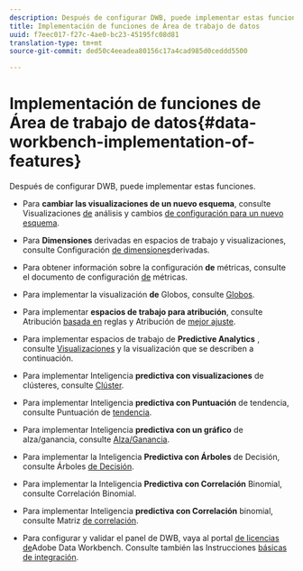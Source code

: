 ```yaml
---
description: Después de configurar DWB, puede implementar estas funciones.
title: Implementación de funciones de Área de trabajo de datos
uuid: f7eec017-f27c-4ae0-bc23-45195fc08d81
translation-type: tm+mt
source-git-commit: ded50c4eeadea80156c17a4cad985d0ceddd5500

---
```



# Implementación de funciones de Área de trabajo de datos{#data-workbench-implementation-of-features}

Después de configurar DWB, puede implementar estas funciones.

* Para **cambiar las visualizaciones de un nuevo esquema**, consulte Visualizaciones [de](https://docs.adobe.com/content/help/en/data-workbench/using/client/analysis-visualizations/c-analysis-vis.html) análisis y cambios [de configuración para un nuevo esquema](../../../home/dwb-implement-overview/dwb-implement-deliver/dwb-implement-config-new-schema.md#concept-9aced98e988b48ebbf9e6607c182d0de).

* Para **Dimensiones** derivadas en espacios de trabajo y visualizaciones, consulte Configuración [de dimensiones](../../../home/dwb-implement-overview/dwb-implement-deliver/dwb-implement-derived-dims.md#concept-19a5c554ac3e4bc9b86b9aaca5f8cad6)derivadas.

* Para obtener información sobre la configuración **de** métricas, consulte el documento de configuración [de](../../../home/dwb-implement-overview/dwb-implement-configure/dwb-implement-metric-setup.md#concept-f568a931db5b4b62b7b1e7827c7f7bf6) métricas.

* Para implementar la visualización **de** Globos, consulte [Globos](https://docs.adobe.com/content/help/en/data-workbench/using/client/analysis-visualizations/globes/c-globes.html).

* Para implementar **espacios de trabajo para atribución**, consulte Atribución [basada en](https://docs.adobe.com/help/en/data-workbench/using/client/attribution-reports/c-rules-attrib.html) reglas y Atribución de [mejor ajuste](https://docs.adobe.com/help/en/data-workbench/using/client/attribution-reports/c-attrib-algorithmic.html).

* Para implementar espacios de trabajo de **Predictive Analytics** , consulte [Visualizaciones](https://docs.adobe.com/content/help/en/data-workbench/using/client/visualizations/c-vis.html) y la visualización que se describen a continuación.

* Para implementar Inteligencia **predictiva con visualizaciones** de clústeres, consulte [Clúster](https://docs.adobe.com/help/en/data-workbench/using/client/analysis-visualizations/visitor-cluster/c-visitor-cluster.html).

* Para implementar Inteligencia **predictiva con Puntuación** de tendencia, consulte Puntuación de [tendencia](https://docs.adobe.com/content/help/en/data-workbench/using/client/analysis-visualizations/visitor-propensity/c-visitor-propensity.html).

* Para implementar Inteligencia **predictiva con un gráfico** de alza/ganancia, consulte [Alza/Ganancia](https://docs.adobe.com/content/help/en/data-workbench/using/client/analysis-visualizations/visitor-propensity/c-propensity-gain-lift-chart.html).

* Para implementar la Inteligencia **Predictiva con Árboles** de Decisión, consulte Árboles [de Decisión](https://docs.adobe.com/content/help/en/data-workbench/using/client/analysis-visualizations/decision-trees/c-decision-trees.html).

* Para implementar la Inteligencia **Predictiva con Correlación** Binomial, consulte Correlación [](https://docs.adobe.com/content/help/en/data-workbench/using/client/analysis-visualizations/correlation-analysis/c-correlation-analysis.html)Binomial.

* Para implementar Inteligencia **predictiva con Correlación** binomial, consulte Matriz [de correlación](https://docs.adobe.com/content/help/en/data-workbench/using/client/analysis-visualizations/correlation-analysis/c-correlation-analysis.html).

* Para configurar y validar el panel de DWB, vaya al portal [de licencias de](https://license.visualsciences.com/License/#documentation)Adobe Data Workbench. Consulte también las Instrucciones [básicas de integración](../../../home/dwb-implement-overview/dwb-implement-provision/dwb-implement-onboarding.md#concept-e93aba41b26a410f959c5ca7f8e33355).

